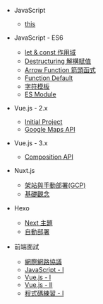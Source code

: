 - JavaScript
  - [this](/JavaScript/this.md)

- JavaScript - ES6
  - [let & const 作用域](/JavaScript-ES6/let-const.md)
  - [Destructuring 解構賦值](/JavaScript-ES6/destructuring.md)
  - [Arrow Function 箭頭函式](/JavaScript-ES6/arrow-function.md)
  - [Function Default](/JavaScript-ES6/function-default.md)
  - [字符模板](/JavaScript-ES6/template-strings.md)
  - [ES Module](/JavaScript-ES6/es-module.md)

- Vue.js - 2.x
  - [Initial Project](Vue/initial-project.md)
  - [Google Maps API](Vue/google-maps.md)

- Vue.js - 3.x
  - [Composition API](Vue-3/composition-api.md)

- Nuxt.js
  - [架站與手動部署(GCP)](Nuxt/manual-deploy.md)
  - [基礎觀念](Nuxt/basic-knowledge.md)

- Hexo
  - [Next 主題](/Static/Hexo/themes-next.md)
  - [自動部署](/Static/Hexo/auto-deploy.md)

- 前端面試
  - [網際網路協議](/Interview-Frontend/https.md)
  - [JavaScript - I](/Interview-Frontend/javascript-I.md)
  - [Vue.js - I](/Interview-Frontend/vue-I.md)
  - [Vue.js - II](/Interview-Frontend/vue-II.md)
  - [程式碼練習 - I](/Interview-Frontend/code-I.md)
